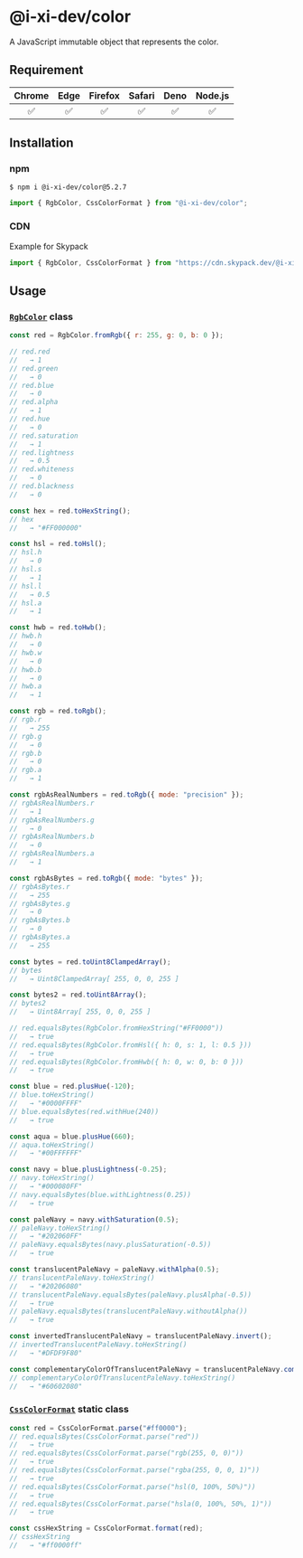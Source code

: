 # @i-xi-dev/color

A JavaScript immutable object that represents the color.


## Requirement

| Chrome | Edge | Firefox | Safari | Deno | Node.js |
| :---: | :---: | :---: | :---: | :---: | :---: |
| ✅ | ✅ | ✅ | ✅ | ✅ | ✅ |


## Installation

### npm

```console
$ npm i @i-xi-dev/color@5.2.7
```

```javascript
import { RgbColor, CssColorFormat } from "@i-xi-dev/color";
```

### CDN

Example for Skypack
```javascript
import { RgbColor, CssColorFormat } from "https://cdn.skypack.dev/@i-xi-dev/color@5.2.7";
```

## Usage

### [`RgbColor`](https://doc.deno.land/https://raw.githubusercontent.com/i-xi-dev/color.es/5.2.7/mod.ts/~/RgbColor) class

```javascript
const red = RgbColor.fromRgb({ r: 255, g: 0, b: 0 });

// red.red
//   → 1
// red.green
//   → 0
// red.blue
//   → 0
// red.alpha
//   → 1
// red.hue
//   → 0
// red.saturation
//   → 1
// red.lightness
//   → 0.5
// red.whiteness
//   → 0
// red.blackness
//   → 0

const hex = red.toHexString();
// hex
//   → "#FF000000"

const hsl = red.toHsl();
// hsl.h
//   → 0
// hsl.s
//   → 1
// hsl.l
//   → 0.5
// hsl.a
//   → 1

const hwb = red.toHwb();
// hwb.h
//   → 0
// hwb.w
//   → 0
// hwb.b
//   → 0
// hwb.a
//   → 1

const rgb = red.toRgb();
// rgb.r
//   → 255
// rgb.g
//   → 0
// rgb.b
//   → 0
// rgb.a
//   → 1

const rgbAsRealNumbers = red.toRgb({ mode: "precision" });
// rgbAsRealNumbers.r
//   → 1
// rgbAsRealNumbers.g
//   → 0
// rgbAsRealNumbers.b
//   → 0
// rgbAsRealNumbers.a
//   → 1

const rgbAsBytes = red.toRgb({ mode: "bytes" });
// rgbAsBytes.r
//   → 255
// rgbAsBytes.g
//   → 0
// rgbAsBytes.b
//   → 0
// rgbAsBytes.a
//   → 255

const bytes = red.toUint8ClampedArray();
// bytes
//   → Uint8ClampedArray[ 255, 0, 0, 255 ]

const bytes2 = red.toUint8Array();
// bytes2
//   → Uint8Array[ 255, 0, 0, 255 ]

// red.equalsBytes(RgbColor.fromHexString("#FF0000"))
//   → true
// red.equalsBytes(RgbColor.fromHsl({ h: 0, s: 1, l: 0.5 }))
//   → true
// red.equalsBytes(RgbColor.fromHwb({ h: 0, w: 0, b: 0 }))
//   → true

const blue = red.plusHue(-120);
// blue.toHexString()
//   → "#0000FFFF"
// blue.equalsBytes(red.withHue(240))
//   → true

const aqua = blue.plusHue(660);
// aqua.toHexString()
//   → "#00FFFFFF"

const navy = blue.plusLightness(-0.25);
// navy.toHexString()
//   → "#000080FF"
// navy.equalsBytes(blue.withLightness(0.25))
//   → true

const paleNavy = navy.withSaturation(0.5);
// paleNavy.toHexString()
//   → "#202060FF"
// paleNavy.equalsBytes(navy.plusSaturation(-0.5))
//   → true

const translucentPaleNavy = paleNavy.withAlpha(0.5);
// translucentPaleNavy.toHexString()
//   → "#20206080"
// translucentPaleNavy.equalsBytes(paleNavy.plusAlpha(-0.5))
//   → true
// paleNavy.equalsBytes(translucentPaleNavy.withoutAlpha())
//   → true

const invertedTranslucentPaleNavy = translucentPaleNavy.invert();
// invertedTranslucentPaleNavy.toHexString()
//   → "#DFDF9F80"

const complementaryColorOfTranslucentPaleNavy = translucentPaleNavy.complementary();
// complementaryColorOfTranslucentPaleNavy.toHexString()
//   → "#60602080"

```


### [`CssColorFormat`](https://doc.deno.land/https://raw.githubusercontent.com/i-xi-dev/color.es/5.2.7/mod.ts/~/CssColorFormat) static class

```javascript
const red = CssColorFormat.parse("#ff0000");
// red.equalsBytes(CssColorFormat.parse("red"))
//   → true
// red.equalsBytes(CssColorFormat.parse("rgb(255, 0, 0)"))
//   → true
// red.equalsBytes(CssColorFormat.parse("rgba(255, 0, 0, 1)"))
//   → true
// red.equalsBytes(CssColorFormat.parse("hsl(0, 100%, 50%)"))
//   → true
// red.equalsBytes(CssColorFormat.parse("hsla(0, 100%, 50%, 1)"))
//   → true

const cssHexString = CssColorFormat.format(red);
// cssHexString
//   → "#ff0000ff"

```
